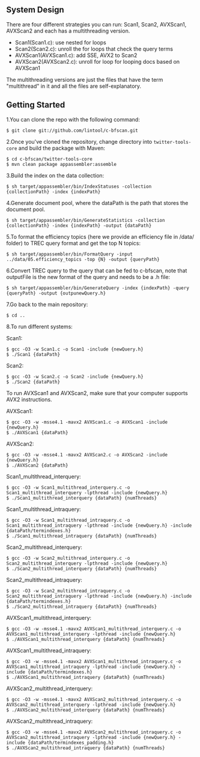 System Design
--------------
There are four different strategies you can run: Scan1, Scan2, AVXScan1, AVXScan2 and each has a multithreading version.
* Scan1(Scan1.c): use nested for loops
* Scan2(Scan2.c): unroll the for loops that check the query terms
* AVXScan1(AVXScan1.c): add SSE, AVX2 to Scan2
* AVXScan2(AVXScan2.c): unroll for loop for looping docs based on AVXScan1

The multithreading versions are just the files that have the term "multithread" in it and all the files are self-explanatory.

Getting Started
--------------
1.You can clone the repo with the following command:

```
$ git clone git://github.com/lintool/c-bfscan.git
``` 

2.Once you've cloned the repository, change directory into `twitter-tools-core` and build the package with Maven:

```
$ cd c-bfscan/twitter-tools-core
$ mvn clean package appassembler:assemble
```

3.Build the index on the data collection:

```
$ sh target/appassembler/bin/IndexStatuses -collection {collectionPath} -index {indexPath}
```

4.Generate document pool, where the dataPath is the path that stores the document pool.

```
$ sh target/appassembler/bin/GenerateStatistics -collection {collectionPath} -index {indexPath} -output {dataPath}
```

5.To format the efficiency topics (here we provide an efficiency file in /data/ folder) to TREC query format and get the top N topics:

```
$ sh target/appassembler/bin/FormatQuery -input ../data/05.efficiency_topics -top {N} -output {queryPath}
```
6.Convert TREC query to the query that can be fed to c-bfscan, note that outputFile is the new format of the query and needs to be a .h file:

```
$ sh target/appassembler/bin/GenerateQuery -index {indexPath} -query {queryPath} -output {outpunewQuery.h}
```

7.Go back to the main repository:

```
$ cd ..
```

8.To run different systems:

Scan1:

```
$ gcc -O3 -w Scan1.c -o Scan1 -include {newQuery.h}
$ ./Scan1 {dataPath}
```

Scan2:

```
$ gcc -O3 -w Scan2.c -o Scan2 -include {newQuery.h}
$ ./Scan2 {dataPath}
```
To run AVXScan1 and AVXScan2, make sure that your computer supports AVX2 instructions.

AVXScan1:

```
$ gcc -O3 -w -msse4.1 -mavx2 AVXScan1.c -o AVXScan1 -include {newQuery.h}
$ ./AVXScan1 {dataPath}
```

AVXScan2:

```
$ gcc -O3 -w -msse4.1 -mavx2 AVXScan2.c -o AVXScan2 -include {newQuery.h}
$ ./AVXScan2 {dataPath}
```

Scan1_multithread_interquery:

```
$ gcc -O3 -w Scan1_multithread_interquery.c -o Scan1_multithread_interquery -lpthread -include {newQuery.h}
$ ./Scan1_multithread_interquery {dataPath} {numThreads}
```

Scan1_multithread_intraquery:

```
$ gcc -O3 -w Scan1_multithread_intraquery.c -o Scan1_multithread_intraquery -lpthread -include {newQuery.h} -include {dataPath/termindexes.h}
$ ./Scan1_multithread_intraquery {dataPath} {numThreads}
```

Scan2_multithread_interquery:

```
$ gcc -O3 -w Scan2_multithread_interquery.c -o Scan2_multithread_interquery -lpthread -include {newQuery.h}
$ ./Scan2_multithread_interquery {dataPath} {numThreads}
```

Scan2_multithread_intraquery:

```
$ gcc -O3 -w Scan2_multithread_intraquery.c -o Scan2_multithread_intraquery -lpthread -include {newQuery.h} -include {dataPath/termindexes.h}
$ ./Scan2_multithread_intraquery {dataPath} {numThreads}
```

AVXScan1_multithread_interquery:

```
$ gcc -O3 -w -msse4.1 -mavx2 AVXScan1_multithread_interquery.c -o AVXScan1_multithread_interquery -lpthread -include {newQuery.h}
$ ./AVXScan1_multithread_interquery {dataPath} {numThreads}
```

AVXScan1_multithread_intraquery:

```
$ gcc -O3 -w -msse4.1 -mavx2 AVXScan1_multithread_intraquery.c -o AVXScan1_multithread_intraquery -lpthread -include {newQuery.h} -include {dataPath/termindexes.h}
$ ./AVXScan1_multithread_intraquery {dataPath} {numThreads}
```

AVXScan2_multithread_interquery:

```
$ gcc -O3 -w -msse4.1 -mavx2 AVXScan2_multithread_interquery.c -o AVXScan2_multithread_interquery -lpthread -include {newQuery.h}
$ ./AVXScan2_multithread_interquery {dataPath} {numThreads}
```

AVXScan2_multithread_intraquery:

```
$ gcc -O3 -w -msse4.1 -mavx2 AVXScan2_multithread_intraquery.c -o AVXScan2_multithread_intraquery -lpthread -include {newQuery.h} -include {dataPath/termindexes_padding.h}
$ ./AVXScan2_multithread_intraquery {dataPath} {numThreads}
```
